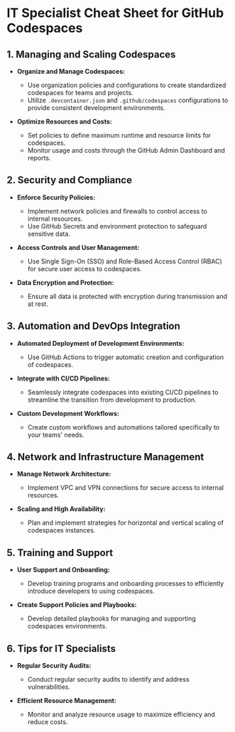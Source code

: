 # IT Specialist Cheat Sheet for GitHub Codespaces



## 1. Managing and Scaling Codespaces

- **Organize and Manage Codespaces:**
  - Use organization policies and configurations to create standardized codespaces for teams and projects.
  - Utilize `.devcontainer.json` and `.github/codespaces` configurations to provide consistent development environments.

- **Optimize Resources and Costs:**
  - Set policies to define maximum runtime and resource limits for codespaces.
  - Monitor usage and costs through the GitHub Admin Dashboard and reports.

## 2. Security and Compliance

- **Enforce Security Policies:**
  - Implement network policies and firewalls to control access to internal resources.
  - Use GitHub Secrets and environment protection to safeguard sensitive data.

- **Access Controls and User Management:**
  - Use Single Sign-On (SSO) and Role-Based Access Control (RBAC) for secure user access to codespaces.

- **Data Encryption and Protection:**
  - Ensure all data is protected with encryption during transmission and at rest.

## 3. Automation and DevOps Integration

- **Automated Deployment of Development Environments:**
  - Use GitHub Actions to trigger automatic creation and configuration of codespaces.

- **Integrate with CI/CD Pipelines:**
  - Seamlessly integrate codespaces into existing CI/CD pipelines to streamline the transition from development to production.

- **Custom Development Workflows:**
  - Create custom workflows and automations tailored specifically to your teams' needs.

## 4. Network and Infrastructure Management

- **Manage Network Architecture:**
  - Implement VPC and VPN connections for secure access to internal resources.

- **Scaling and High Availability:**
  - Plan and implement strategies for horizontal and vertical scaling of codespaces instances.

## 5. Training and Support

- **User Support and Onboarding:**
  - Develop training programs and onboarding processes to efficiently introduce developers to using codespaces.

- **Create Support Policies and Playbooks:**
  - Develop detailed playbooks for managing and supporting codespaces environments.

## 6. Tips for IT Specialists

- **Regular Security Audits:**
  - Conduct regular security audits to identify and address vulnerabilities.

- **Efficient Resource Management:**
  - Monitor and analyze resource usage to maximize efficiency and reduce costs.
